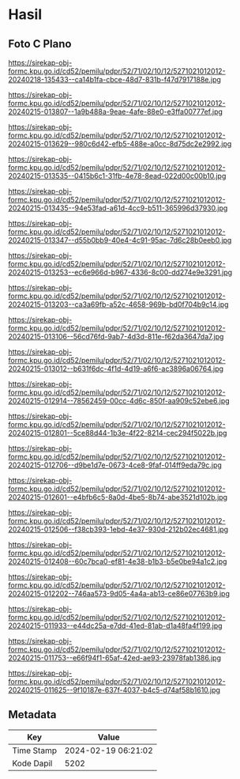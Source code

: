# Hasil

## Foto C Plano

https://sirekap-obj-formc.kpu.go.id/cd52/pemilu/pdpr/52/71/02/10/12/5271021012012-20240218-135433--ca14b1fa-cbce-48d7-831b-f47d7917188e.jpg

https://sirekap-obj-formc.kpu.go.id/cd52/pemilu/pdpr/52/71/02/10/12/5271021012012-20240215-013807--1a9b488a-9eae-4afe-88e0-e3ffa00777ef.jpg

https://sirekap-obj-formc.kpu.go.id/cd52/pemilu/pdpr/52/71/02/10/12/5271021012012-20240215-013629--980c6d42-efb5-488e-a0cc-8d75dc2e2992.jpg

https://sirekap-obj-formc.kpu.go.id/cd52/pemilu/pdpr/52/71/02/10/12/5271021012012-20240215-013535--0415b6c1-31fb-4e78-8ead-022d00c00b10.jpg

https://sirekap-obj-formc.kpu.go.id/cd52/pemilu/pdpr/52/71/02/10/12/5271021012012-20240215-013435--94e53fad-a61d-4cc9-b511-365996d37930.jpg

https://sirekap-obj-formc.kpu.go.id/cd52/pemilu/pdpr/52/71/02/10/12/5271021012012-20240215-013347--d55b0bb9-40e4-4c91-95ac-7d6c28b0eeb0.jpg

https://sirekap-obj-formc.kpu.go.id/cd52/pemilu/pdpr/52/71/02/10/12/5271021012012-20240215-013253--ec6e966d-b967-4336-8c00-dd274e9e3291.jpg

https://sirekap-obj-formc.kpu.go.id/cd52/pemilu/pdpr/52/71/02/10/12/5271021012012-20240215-013203--ca3a69fb-a52c-4658-969b-bd0f704b9c14.jpg

https://sirekap-obj-formc.kpu.go.id/cd52/pemilu/pdpr/52/71/02/10/12/5271021012012-20240215-013106--56cd76fd-9ab7-4d3d-811e-f62da3647da7.jpg

https://sirekap-obj-formc.kpu.go.id/cd52/pemilu/pdpr/52/71/02/10/12/5271021012012-20240215-013012--b631f6dc-4f1d-4d19-a6f6-ac3896a06764.jpg

https://sirekap-obj-formc.kpu.go.id/cd52/pemilu/pdpr/52/71/02/10/12/5271021012012-20240215-012914--78562459-00cc-4d6c-850f-aa909c52ebe6.jpg

https://sirekap-obj-formc.kpu.go.id/cd52/pemilu/pdpr/52/71/02/10/12/5271021012012-20240215-012801--5ce88d44-1b3e-4f22-8214-cec294f5022b.jpg

https://sirekap-obj-formc.kpu.go.id/cd52/pemilu/pdpr/52/71/02/10/12/5271021012012-20240215-012706--d9be1d7e-0673-4ce8-9faf-014ff9eda79c.jpg

https://sirekap-obj-formc.kpu.go.id/cd52/pemilu/pdpr/52/71/02/10/12/5271021012012-20240215-012601--e4bfb6c5-8a0d-4be5-8b74-abe3521d102b.jpg

https://sirekap-obj-formc.kpu.go.id/cd52/pemilu/pdpr/52/71/02/10/12/5271021012012-20240215-012506--f38cb393-1ebd-4e37-930d-212b02ec4681.jpg

https://sirekap-obj-formc.kpu.go.id/cd52/pemilu/pdpr/52/71/02/10/12/5271021012012-20240215-012408--60c7bca0-ef81-4e38-b1b3-b5e0be94a1c2.jpg

https://sirekap-obj-formc.kpu.go.id/cd52/pemilu/pdpr/52/71/02/10/12/5271021012012-20240215-012202--746aa573-9d05-4a4a-ab13-ce86e07763b9.jpg

https://sirekap-obj-formc.kpu.go.id/cd52/pemilu/pdpr/52/71/02/10/12/5271021012012-20240215-011933--e44dc25a-e7dd-41ed-81ab-d1a48fa4f199.jpg

https://sirekap-obj-formc.kpu.go.id/cd52/pemilu/pdpr/52/71/02/10/12/5271021012012-20240215-011753--e66f94f1-65af-42ed-ae93-23978fab1386.jpg

https://sirekap-obj-formc.kpu.go.id/cd52/pemilu/pdpr/52/71/02/10/12/5271021012012-20240215-011625--9f10187e-637f-4037-b4c5-d74af58b1610.jpg


## Metadata

| Key        | Value               |
| ---------- | ------------------- |
| Time Stamp | 2024-02-19 06:21:02 |
| Kode Dapil | 5202                |




